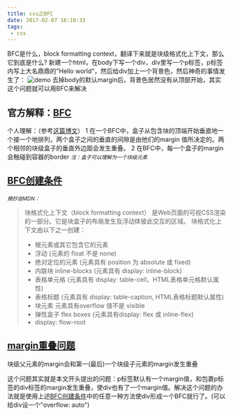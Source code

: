 ```yaml
---
title: css之BFC
date: 2017-02-07 16:10:33
tags:
 - css
---
```


BFC是什么，block formatting context，翻译下来就是块级格式化上下文，那么它到底是什么?
新建一个html，在body下写一个div，div里写一个p标签，p标签内写上大名鼎鼎的"Hello world"，然后给div加上一个背景色，然后神奇的事情发生了：
![demo](http://o86lf0oxm.bkt.clouddn.com/blog-css-bfc-01.png)
去掉body的默认margin后，背景色居然没有从顶部开始，其实这个问题就可以用BFC来解决

<!-- more -->

## 官方解释：[BFC](https://www.w3.org/TR/CSS2/visuren.html#block-formatting)
个人理解：（参考[这篇博文](http://www.html-js.com/article/1866)）
1 在一个BFC中，盒子从包含块的顶端开始垂直地一个接一个地排列，两个盒子之间的垂直的间隙是由他们的margin 值所决定的。两个相邻的块级盒子的垂直外边距会发生重叠。
2 在BFC中，每一个盒子的margin会触碰到容器的border
<small>*注：盒子可以理解为一个块级元素*</small>


## [BFC创建条件](https://developer.mozilla.org/zh-CN/docs/Web/Guide/CSS/Block_formatting_context)
<small>*摘抄自MDN：*</small>
> 块格式化上下文（block formatting context） 是Web页面的可视CSS渲染的一部分。它是块盒子的布局发生及浮动体彼此交互的区域。
> 块格式化上下文由以下之一创建：
> + 根元素或其它包含它的元素
> + 浮动 (元素的 float 不是 none)
> + 绝对定位的元素 (元素具有 position 为 absolute 或 fixed)
> + 内联块 inline-blocks (元素具有 display: inline-block)
> + 表格单元格 (元素具有 display: table-cell，HTML表格单元格默认属性)
> + 表格标题 (元素具有 display: table-caption, HTML表格标题默认属性)
> + 块元素 元素具有overflow 值不是 visible
> + 弹性盒子 flex boxes (元素具有display: flex 或 inline-flex)
> + display: flow-root


## [margin重叠问题](https://developer.mozilla.org/en-US/docs/Web/CSS/CSS_Box_Model/Mastering_margin_collapsing)
块级父元素的margin会和第一(最后)一个块级子元素的margin发生重叠

这个问题其实就是本文开头提出的问题：p标签默认有一个margin值，和包裹p标签的div标签的margin发生重叠，使div也有了一个margin值。解决这个问题的办法就是使用上述[BFC创建条件](#BFC创建条件)中的任意一种方法使div形成一个BFC就行了。(可以给div设一个"overflow: auto")
